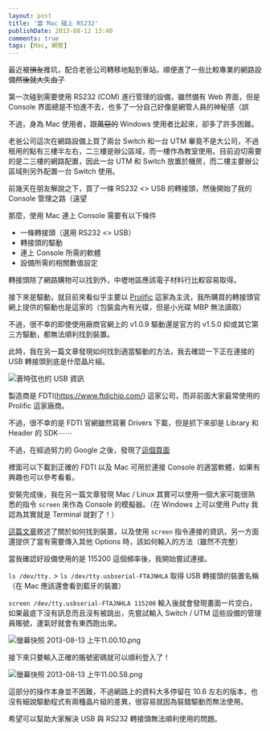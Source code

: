 ```yaml
---
layout: post
title: '當 Mac 碰上 RS232'
publishDate: 2013-08-12 13:40
comments: true
tags: [Mac, 網管]
---
```

最近被<del>損友</del>推坑，配合老爸公司轉移地點到車站。順便進了一些比較專業的網路設備<del>然後就大失血了</del>

第一次碰到需要使用 RS232 (COM) 進行管理的設備，雖然備有 Web 界面，但是 Console 界面總是不怕進不去，也多了一分自己好像是網管人員的神秘感（誤

不過，身為 Mac 使用者，跟<del>萬惡的</del> Windows 使用者比起來，卻多了許多困難。

<!--more-->

老爸公司這次在網路設備上買了兩台 Switch 和一台 UTM 畢竟不是大公司，不過租用的點有三樓半左右，二三樓是辦公區域，而一樓作為教室使用。目前迫切需要的是二三樓的網路配置，因此一台 UTM 和 Switch 放置於機房，而二樓主要辦公區域則另外配置一台 Switch 使用。

前幾天在朋友解說之下，買了一條 RS232 <> USB 的轉接頭，然後開始了我的 Console 管理之路（遠望

那麼，使用 Mac 連上 Console 需要有以下條件

* 一條轉接頭（選用 RS232 <> USB）
* 轉接頭的驅動
* 連上 Console 所需的軟體
* 設備所需的相關數值設定

轉接頭除了網路購物可以找到外，中壢地區應該電子材料行比較容易取得。

接下來是驅動，就目前來看似乎主要以 [Prolific](https://www.prolific.com.tw/) 這家為主流，我所購買的轉接頭官網上提供的驅動也是這家的（包裝盒內有光碟，但是小光碟 MBP 無法讀取）

不過，很不幸的即使使用廠商官網上的 v1.0.9 驅動還是官方的 v1.5.0 抑或其它第三方驅動，都無法順利找到裝置。

此時，我在另一篇文章發現如何找到適當驅動的方法，我去確認一下正在連接的 USB 轉接頭到底是什麼晶片組。

![蒼時弦也的 USB 資訊](https://user-image.logdown.io/user/52/blog/52/post/84766/AB5mIrZSPeOTDYPWg8dn_%E8%9E%A2%E5%B9%95%E5%BF%AB%E7%85%A7%202013-08-13%20%E4%B8%8A%E5%8D%8810.47.59.png)

製造商是 FDTI(https://www.ftdichip.com/) 這家公司，而非前面大家最常使用的 Prolific 這家廠商。

不過，很不幸的是 FDTI 官網雖然寫著 Drivers 下載，但是抓下來卻是 Library 和 Header 的 SDK⋯⋯

不過，在經過努力的 Google 之後，發現了[這個頁面](https://pbxbook.com/other/Mac-tty.html)

裡面可以下載到正確的 FDTI 以及 Mac 可用於連接 Console 的適當軟體，如果有興趣也可以參考看看。

安裝完成後，我在另一篇文章發現 Mac / Linux 其實可以使用一個大家可能很熟悉的指令 `screen` 來作為 Console 的模擬器。（在 Windows 上可以使用 Putty 我認為其實就是 Terminal 就對了！）

[這篇文章](https://blogs.oracle.com/blogsagainbynight/entry/terminal_to_serial_usb_devices)敘述了關於如何找到裝置，以及使用 `screen` 指令連接的資訊，另一方面還提供了當有需要傳入其他 Options 時，該如何輸入的方法（雖然不完整）

當我確認好設備使用的是 115200 這個頻率後，我開始嘗試連接。

`ls /dev/tty.` > `ls /dev/tty.usbserial-FTAJNHLA` 取得 USB 轉接頭的裝置名稱（在 Mac 應該還會看到藍牙的裝置）

`screen /dev/tty.usbserial-FTAJNHLA 115200` 輸入後就會發現畫面一片空白，如果最底下沒有訊息而且沒有被跳出，先嘗試輸入 Switch / UTM 這些設備的管理員賬號，運氣好就會有東西跑出來。

![螢幕快照 2013-08-13 上午11.00.10.png](https://user-image.logdown.io/user/52/blog/52/post/84766/woHgLO0jT6ShkcIN78Vf_%E8%9E%A2%E5%B9%95%E5%BF%AB%E7%85%A7%202013-08-13%20%E4%B8%8A%E5%8D%8811.00.10.png)

接下來只要輸入正確的賬號密碼就可以順利登入了！

![螢幕快照 2013-08-13 上午11.00.58.png](https://user-image.logdown.io/user/52/blog/52/post/84766/sNT4NKw2TAq2fmhxBdnX_%E8%9E%A2%E5%B9%95%E5%BF%AB%E7%85%A7%202013-08-13%20%E4%B8%8A%E5%8D%8811.00.58.png)

這部分的操作本身並不困難，不過網路上的資料大多停留在 10.6 左右的版本，也沒有細說驅動程式有兩種晶片組的差異，很容易就因為裝錯驅動而無法使用。

希望可以幫助大家解決 USB 與 RS232 轉接頭無法順利使用的問題。
